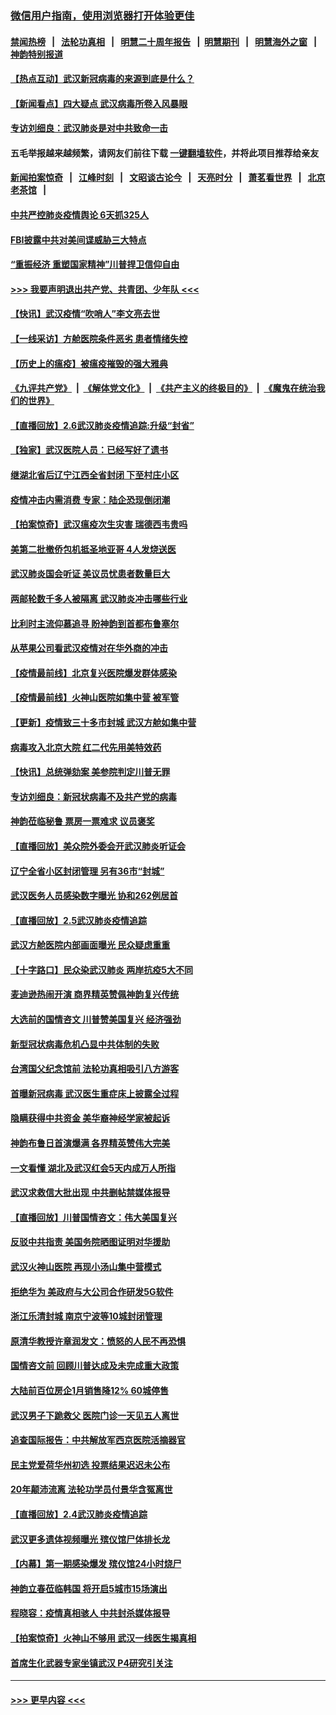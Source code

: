 ### [微信用户指南，使用浏览器打开体验更佳](https://github.com/gfw-breaker/banned-news1/blob/master/indexes/wechat-guide.md?t=0)
#### [禁闻热榜](热点新闻.md?t=0)  &nbsp;&nbsp;|&nbsp;&nbsp; [法轮功真相](https://github.com/gfw-breaker/truth/blob/master/README.md?t=0) &nbsp;&nbsp;|&nbsp;&nbsp; [明慧二十周年报告](https://github.com/gfw-breaker/mh-reports/blob/master/README.md?t=0) &nbsp;&nbsp;|&nbsp;&nbsp;[明慧期刊](https://github.com/gfw-breaker/mh-qikan) &nbsp;&nbsp;|&nbsp;&nbsp; [明慧海外之窗](https://github.com/gfw-breaker/mh-news/blob/master/README.md?t=0) &nbsp;&nbsp;|&nbsp;&nbsp; [神韵特别报道](https://github.com/gfw-breaker/mh-news/blob/master/shenyun.md?t=0)
#### [【热点互动】武汉新冠病毒的来源到底是什么？](../pages/nf4514/n11849749.md?t=02070733) 
#### [【新闻看点】四大疑点 武汉病毒所卷入风暴眼](../pages/nf4514/n11849608.md?t=02070733) 
#### [专访刘细良：武汉肺炎是对中共致命一击](../pages/nf4514/n11849934.md?t=02070733) 
#### 五毛举报越来越频繁，请网友们前往下载 [一键翻墙软件](https://github.com/gfw-breaker/ssr-accounts)，并将此项目推荐给亲友
#### [新闻拍案惊奇](https://github.com/gfw-breaker/banned-news1/blob/master/pages/link4.md) &nbsp;&nbsp;|&nbsp;&nbsp; [江峰时刻](https://github.com/gfw-breaker/banned-news1/blob/master/pages/link4.md) &nbsp;&nbsp;|&nbsp;&nbsp; [文昭谈古论今](https://github.com/gfw-breaker/banned-news1/blob/master/pages/link4.md) &nbsp;&nbsp;|&nbsp;&nbsp; [天亮时分](https://github.com/gfw-breaker/banned-news1/blob/master/pages/link4.md) &nbsp;&nbsp;|&nbsp;&nbsp; [萧茗看世界](https://github.com/gfw-breaker/banned-news1/blob/master/pages/link4.md) &nbsp;&nbsp;|&nbsp;&nbsp; [北京老茶馆](https://github.com/gfw-breaker/banned-news1/blob/master/pages/link4.md) &nbsp;&nbsp;|&nbsp;&nbsp; 
#### [中共严控肺炎疫情舆论 6天抓325人](../pages/nf4514/n11849529.md?t=02070733) 
#### [FBI披露中共对美间谍威胁三大特点](../pages/nf4514/n11849700.md?t=02070733) 
#### [“重振经济 重塑国家精神”川普捍卫信仰自由](../pages/nf4514/n11849641.md?t=02070733) 
#### [>>> 我要声明退出共产党、共青团、少年队 <<<](https://github.com/begood0513/goodnews/blob/master/quit/letter.md) 
#### [【快讯】武汉疫情“吹哨人”李文亮去世](../pages/nf4514/n11849459.md?t=02070733) 
#### [【一线采访】方舱医院条件恶劣 患者情绪失控](../pages/nf4514/n11848910.md?t=02070733) 
#### [【历史上的瘟疫】被瘟疫摧毁的强大雅典](../pages/nf4514/n11849036.md?t=02070733) 
#### [《九评共产党》](https://github.com/begood0513/9ping.md/blob/master/README.md) &nbsp;|&nbsp; [《解体党文化》](../../../../jtdwh.md/blob/master/README.md)  &nbsp;|&nbsp; [《共产主义的终极目的》](../../../../gczydzjmd.md/blob/master/README.md) &nbsp;|&nbsp; [《魔鬼在统治我们的世界》](../../../../mgztzwmdsj.md/blob/master/README.md) 
#### [【直播回放】2.6武汉肺炎疫情追踪:升级“封省”](../pages/nf4514/n11848948.md?t=02070733) 
#### [【独家】武汉医院人员：已经写好了遗书](../pages/nf4514/n11848942.md?t=02070733) 
#### [继湖北省后辽宁江西全省封闭 下至村庄小区](../pages/nf4514/n11848814.md?t=02070733) 
#### [疫情冲击内需消费 专家：陆企恐现倒闭潮](../pages/nf4514/n11849265.md?t=02070733) 
#### [【拍案惊奇】武汉瘟疫次生灾害 瑞德西韦贵吗](../pages/nf4514/n11847587.md?t=02070733) 
#### [美第二批撤侨包机抵圣地亚哥 4人发烧送医](../pages/nf4514/n11847923.md?t=02070733) 
#### [武汉肺炎国会听证 美议员忧患者数量巨大](../pages/nf4514/n11844851.md?t=02070733) 
#### [两邮轮数千多人被隔离 武汉肺炎冲击哪些行业](../pages/nf4514/n11847456.md?t=02070733) 
#### [比利时主流仰慕追寻 盼神韵到首都布鲁塞尔](../pages/nf4514/n11847614.md?t=02070733) 
#### [从苹果公司看武汉疫情对在华外商的冲击](../pages/nf4514/n11847586.md?t=02070733) 
#### [【疫情最前线】北京复兴医院爆发群体感染](../pages/nf4514/n11847626.md?t=02070733) 
#### [【疫情最前线】火神山医院如集中营 被军管](../pages/nf4514/n11847524.md?t=02070733) 
#### [【更新】疫情致三十多市封城 武汉方舱如集中营](../pages/nf4514/n11801312.md?t=02070733) 
#### [病毒攻入北京大院 红二代先用美特效药](../pages/nf4514/n11847427.md?t=02070733) 
#### [【快讯】总统弹劾案 美参院判定川普无罪](../pages/nf4514/n11847316.md?t=02070733) 
#### [专访刘细良：新冠状病毒不及共产党的病毒](../pages/nf4514/n11847164.md?t=02070733) 
#### [神韵莅临秘鲁 票房一票难求 议员褒奖](../pages/nf4514/n11847036.md?t=02070733) 
#### [【直播回放】美众院外委会开武汉肺炎听证会](../pages/nf4514/n11846727.md?t=02070733) 
#### [辽宁全省小区封闭管理 另有36市“封城”](../pages/nf4514/n11846879.md?t=02070733) 
#### [武汉医务人员感染数字曝光 协和262例居首](../pages/nf4514/n11846742.md?t=02070733) 
#### [【直播回放】2.5武汉肺炎疫情追踪](../pages/nf4514/n11846437.md?t=02070733) 
#### [武汉方舱医院内部画面曝光 民众疑虑重重](../pages/nf4514/n11846442.md?t=02070733) 
#### [【十字路口】民众染武汉肺炎 两岸抗疫5大不同](../pages/nf4514/n11845264.md?t=02070733) 
#### [麦迪逊热闹开演 商界精英赞佩神韵复兴传统](../pages/nf4514/n11846113.md?t=02070733) 
#### [大选前的国情咨文 川普赞美国复兴 经济强劲](../pages/nf4514/n11845526.md?t=02070733) 
#### [新型冠状病毒危机凸显中共体制的失败](../pages/nf4514/n11844970.md?t=02070733) 
#### [台湾国父纪念馆前 法轮功真相吸引八方游客](../pages/nf4514/n11843885.md?t=02070733) 
#### [首曝新冠病毒 武汉医生重症床上披露全过程](../pages/nf4514/n11845150.md?t=02070733) 
#### [隐瞒获得中共资金 美华裔神经学家被起诉](../pages/nf4514/n11844879.md?t=02070733) 
#### [神韵布鲁日首演爆满 各界精英赞伟大完美](../pages/nf4514/n11845302.md?t=02070733) 
#### [一文看懂 湖北及武汉红会5天内成万人所指](../pages/nf4514/n11844315.md?t=02070733) 
#### [武汉求救信大批出现 中共删帖禁媒体报导](../pages/nf4514/n11845064.md?t=02070733) 
#### [【直播回放】川普国情咨文：伟大美国复兴](../pages/nf4514/n11842079.md?t=02070733) 
#### [反驳中共指责 美国务院晒图证明对华援助](../pages/nf4514/n11844859.md?t=02070733) 
#### [武汉火神山医院 再现小汤山集中营模式](../pages/nf4514/n11844763.md?t=02070733) 
#### [拒绝华为 美政府与大公司合作研发5G软件](../pages/nf4514/n11844625.md?t=02070733) 
#### [浙江乐清封城 南京宁波等10城封闭管理](../pages/nf4514/n11844464.md?t=02070733) 
#### [原清华教授许章润发文：愤怒的人民不再恐惧](../pages/nf4514/n11844347.md?t=02070733) 
#### [国情咨文前 回顾川普达成及未完成重大政策](../pages/nf4514/n11844581.md?t=02070733) 
#### [大陆前百位房企1月销售降12% 60城停售](../pages/nf4514/n11844398.md?t=02070733) 
#### [武汉男子下跪救父 医院门诊一天见五人离世](../pages/nf4514/n11844073.md?t=02070733) 
#### [追查国际报告：中共解放军西京医院活摘器官](../pages/nf4514/n11838359.md?t=02070733) 
#### [民主党爱荷华州初选 投票结果迟迟未公布](../pages/nf4514/n11844207.md?t=02070733) 
#### [20年颠沛流离 法轮功学员付景华含冤离世](../pages/nf4514/n11841986.md?t=02070733) 
#### [【直播回放】2.4武汉肺炎疫情追踪](../pages/nf4514/n11844032.md?t=02070733) 
#### [武汉更多遗体视频曝光 殡仪馆尸体排长龙](../pages/nf4514/n11844057.md?t=02070733) 
#### [【内幕】第一期感染爆发 殡仪馆24小时烧尸](../pages/nf4514/n11843944.md?t=02070733) 
#### [神韵立春莅临韩国 将开启5城市15场演出](../pages/nf4514/n11843781.md?t=02070733) 
#### [程晓容：疫情真相骇人 中共封杀媒体报导](../pages/nf4514/n11843546.md?t=02070733) 
#### [【拍案惊奇】火神山不够用 武汉一线医生揭真相](../pages/nf4514/n11842682.md?t=02070733) 
#### [首席生化武器专家坐镇武汉 P4研究引关注](../pages/nf4514/n11842412.md?t=02070733) 

----
#### [ >>> 更早内容 <<< ](../indexes/nf4514-earlier.md)
